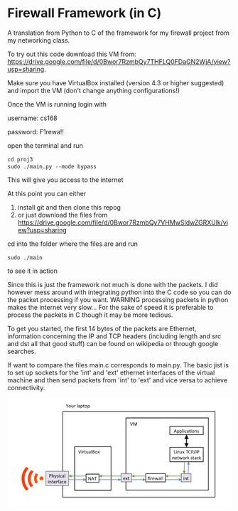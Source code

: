 # Firewall Framework (in C)

A translation from Python to C of the framework for my firewall project from my networking class.

To try out this code download this VM from: https://drive.google.com/file/d/0Bwor7RzmbQy7THFLQ0FDaGN2WjA/view?usp=sharing.

Make sure you have VirtualBox installed (version 4.3 or higher suggested) and import the VM (don't change anything configurations!)

Once the VM is running login with

username: cs168

password: F1rewa!!

open the terminal and run
```
cd proj3
sudo ./main.py --mode bypass
```

This will give you access to the internet

At this point you can either

1. install git and then clone this repog
2. or just download the files from https://drive.google.com/file/d/0Bwor7RzmbQy7VHMwSldwZGRXUlk/view?usp=sharing

cd into the folder where the files are and run
```
sudo ./main
```
to see it in action

Since this is just the framework not much is done with the packets. I did however mess around with integrating python into the C code
so you can do the packet processing if you want. WARNING processing packets in python makes the internet very slow...
For the sake of speed it is preferable to process the packets in C though it may be more tedious.

To get you started, the first 14 bytes of the packets are Ethernet, information concerning the IP and TCP headers (including length and src and dst all that good stuff) can be found on wikipedia or through google searches. 

If want to compare the files main.c corresponds to main.py. The basic jist is to set up sockets for the 'int' and 'ext' ethernet interfaces of the
virtual machine and then send packets from 'int' to 'ext' and vice versa to achieve connectivity.

![Alt text](/firewall-framework.png?raw=true)
